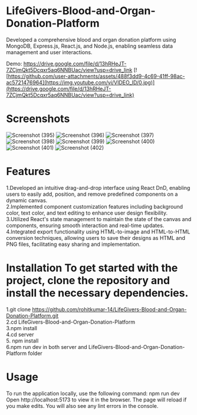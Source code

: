 # LifeGivers-Blood-and-Organ-Donation-Platform
Developed a comprehensive blood and organ donation platform using MongoDB, Express.js, React.js, and Node.js, enabling seamless data management and user interactions.

Demo: https://drive.google.com/file/d/13hRHeJT-7ZCjmQkt5Dcqxr5aq6NNBUac/view?usp=drive_link
[![https://github.com/user-attachments/assets/488f3dd9-4c69-41ff-98ac-ac5721476964](https://img.youtube.com/vi/VIDEO_ID/0.jpg)](https://drive.google.com/file/d/13hRHeJT-7ZCjmQkt5Dcqxr5aq6NNBUac/view?usp=drive_link)

# Screenshots
![Screenshot (395)](https://github.com/user-attachments/assets/488f3dd9-4c69-41ff-98ac-ac5721476964)
![Screenshot (396)](https://github.com/user-attachments/assets/3d93fcfb-76db-4733-ae5b-0cc51e98aed5)
![Screenshot (397)](https://github.com/user-attachments/assets/331cdbb4-9000-4209-8a2e-95dc41956ea3)
![Screenshot (398)](https://github.com/user-attachments/assets/1bfb3c50-808d-4b47-8f1f-d61921ba7763)
![Screenshot (399)](https://github.com/user-attachments/assets/283731d1-834f-431c-9bcd-5a2e944014cd)
![Screenshot (400)](https://github.com/user-attachments/assets/b7d39b72-1ee3-4eb5-bb6b-2883dece3229)
![Screenshot (401)](https://github.com/user-attachments/assets/dedeefff-9642-47b8-a82f-06fac12bf5fb)
![Screenshot (402)](https://github.com/user-attachments/assets/f033e957-7428-48ae-be00-fad17d08a62d)

# Features 
1.Developed an intuitive drag-and-drop interface using React DnD, enabling users to easily add, position, and remove predefined components on a dynamic canvas.<br />
2.Implemented component customization features including background color, text color, and text editing to enhance user design flexibility.<br />
3.Utilized React's state management to maintain the state of the canvas and components, ensuring smooth interaction and real-time updates.<br />
4.Integrated export functionality using HTML-to-image and HTML-to-HTML conversion techniques, allowing users to save their designs as HTML and PNG files, facilitating easy sharing and implementation.

# Installation To get started with the project, clone the repository and install the necessary dependencies.

1.git clone https://github.com/rohitkumar-14/LifeGivers-Blood-and-Organ-Donation-Platform.git <br />
2.cd LifeGivers-Blood-and-Organ-Donation-Platform <br />
3.npm install <br />
4.cd server <br />
5. npm install <br />
6.npm run dev in both server and LifeGivers-Blood-and-Organ-Donation-Platform folder<br />

# Usage 
To run the application locally, use the following command: npm run dev Open http://localhost:5173 to view it in the browser. The page will reload if you make edits. You will also see any lint errors in the console.
